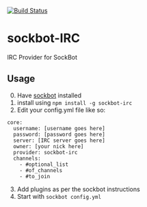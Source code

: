 [![Build Status](https://travis-ci.org/yamikuronue/sockbot-irc.svg?branch=master)](https://travis-ci.org/yamikuronue/sockbot-irc)

# sockbot-IRC
IRC Provider for SockBot

## Usage
0. Have [sockbot](https://github.com/SockDrawer/Sockbot) installed
1. install using `npm install -g sockbot-irc`
2. Edit your config.yml file like so:

```
core:
  username: [username goes here]
  password: [password goes here]
  server: [IRC server goes here]
  owner: [your nick here]
  provider: sockbot-irc
  channels:
    - #optional_list
    - #of_channels
    - #to_join
```

3. Add plugins as per the sockbot instructions
4. Start with `sockbot config.yml`
